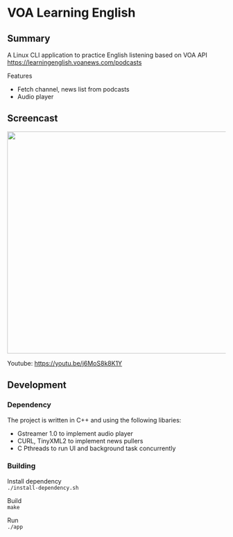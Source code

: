 # VOA Learning English

## Summary
A Linux CLI application to practice English listening based on VOA API  
https://learningenglish.voanews.com/podcasts  
  
Features
* Fetch channel, news list from podcasts  
* Audio player   

## Screencast
<div align="center">
  <a href="https://youtu.be/j6MoS8k8K1Y"><img src="https://github.com/maxterjy/voa-learning-english-linux/blob/master/screenshot/screenshot.png" width="512" alt=""></a>
</div>

Youtube: https://youtu.be/j6MoS8k8K1Y

## Development
### Dependency
The project is written in C++ and using the following libaries:
* Gstreamer 1.0 to implement audio player
* CURL, TinyXML2 to implement news pullers
* C Pthreads to run UI and background task concurrently

### Building
Install dependency  
`./install-dependency.sh`

Build  
`make`

Run  
`./app`
